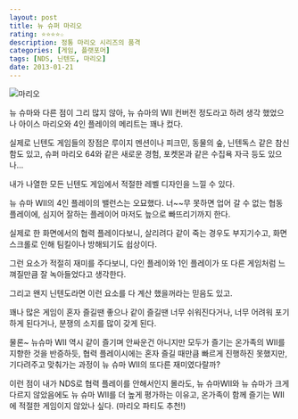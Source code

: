 ```yaml
---
layout: post
title: 뉴 슈퍼 마리오
rating: ⭐️⭐️⭐️⭐️☆
description: 정통 마리오 시리즈의 품격
categories: [게임, 플랫포머]
tags: [NDS, 닌텐도, 마리오]
date: 2013-01-21
---
```


![마리오](../../review/img/2013/new_super_mario_bros.jpg)

뉴 슈마와 다른 점이 그리 많지 않아, 뉴 슈마의 WII 컨버전 정도라고 하려 생각 했었으나 아이스 마리오와 4인 플레이의 메리트는 꽤나 컸다.

실제로 닌텐도 게임들의 장점은 루이지 멘션이나 피크민, 동물의 숲, 닌텐독스 같은 참신함도 있고, 슈퍼 마리오 64와 같은 새로운 경험, 포켓몬과 같은 수집욕 자극 등도 있으나...

내가 나열한 모든 닌텐도 게임에서 적절한 레벨 디자인을 느낄 수 있다.

뉴 슈마 WII의 4인 플레이의 밸런스는 오묘했다. 너~~무 못하면 업어 갈 수 없는 협동 플레이에, 심지어 잘하는 플레이어 마저도 늪으로 빠뜨리기까지 한다.

실제로 한 화면에서의 협력 플레이다보니, 살리려다 같이 죽는 경우도 부지기수고, 화면 스크롤로 인해 팀킬이나 방해되기도 쉽상이다.

그런 요소가 적절히 재미를 주다보니, 다인 플레이와 1인 플레이가 또 다른 게임처럼 느껴질만큼 잘 녹아들었다고 생각한다.

그리고 왠지 닌텐도라면 이런 요소를 다 계산 했을꺼라는 믿음도 있고.

꽤나 많은 게임이 혼자 즐길땐 좋으나 같이 즐길땐 너무 쉬워진다거나, 너무 어려워 포기하게 된다거나, 분쟁의 소지를 많이 갖게 된다.

물론~ 뉴슈마 WII 역시 같이 즐기며 안싸운건 아니지만 모두가 즐기는 온가족의 WII를 지향한 것을 반증하듯, 협력 플레이시에는 혼자 즐길 때만큼 빠르게 진행하진 못했지만, 기다려주고 맞춰가는 과정이 뉴 슈마 WII의 또다른 재미였다랄까?

이런 점이 내가 NDS로 협력 플레이를 안해서인지 몰라도, 뉴 슈마WII와 뉴 슈마가 크게 다르지 않았음에도 뉴 슈마 WII를 더 높게 평가하는 이유고, 온가족이 함께 즐기는 WII에 적절한 게임이지 않았나 싶다. (마리오 파티도 추천!)